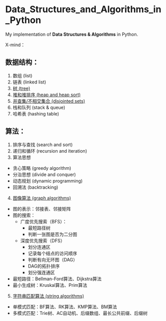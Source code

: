 # Data_Structures_and_Algorithms_in_Python
My implementation of **Data Structures &amp; Algorithms** in Python.

X-mind：

## 数据结构：
1. 数组 (list)
2. 链表 (linked list)
3. [树 (tree)](https://github.com/Sonia-96/Data_Structures_and_Algorithms_in_Python/blob/master/Data%20Structures/Binary%20Tree.ipynb)
4. [堆和堆排序 (heap and heap sort)](https://github.com/Sonia-96/Data_Structures_and_Algorithms_in_Python/blob/master/Data%20Structures/Heap%20and%20Heap%20Sort.ipynb)
5. [并查集/不相交集合 (disjointed sets)](https://github.com/Sonia-96/Data_Structures_and_Algorithms_in_Python/blob/master/Data%20Structures/Disjointed%20Sets.ipynb)
6. 栈和队列 (stack & queue)
7. 哈希表 (hashing table)

## 算法：
1. 排序与查找 (search and sort)
2. 递归和循环 (recursion and iteration)
3. 算法思想
  - 贪心策略 (greedy algorithm)
  - 分治思想 (divide and conquer)
  - 动态规划 (dynamic programming)
  - 回溯法 (backtracking)
4. [图像算法 (graph algorithms)](https://github.com/Sonia-96/Data_Structures_and_Algorithms_in_Python/blob/master/Algorithms/Graph%20Algorithms.ipynb)
  - 图的表示：邻接表、邻接矩阵
  - 图的搜索：
    - 广度优先搜索（BFS）：
      - 最短路径树
      - 判断一张图是否为二分图
    - 深度优先搜索（DFS）
      - 划分连通区
      - 记录每个结点的访问顺序
      - 判断有向无环图（DAG）
      - DAG的拓扑排序
      - 划分强连通区
  - 最短路径：Bellman-Ford算法、Dijkstra算法
  - 最小生成树：Kruskal算法、Prim算法
5. [字符串匹配算法 (string algorithms)](https://github.com/Sonia-96/Data_Structures_and_Algorithms_in_Python/blob/master/Algorithms/String%20Algorithms.ipynb)
  - 单模式匹配：BF算法、RK算法、KMP算法、BM算法
  - 多模式匹配：Trie树、AC自动机、后缀数组、最长公共前缀、后缀树
